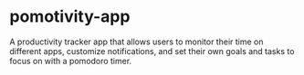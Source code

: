# pomotivity-app
A productivity tracker app that allows users to monitor their time on different apps, customize notifications, and set their own goals and tasks to focus on with a pomodoro timer.
